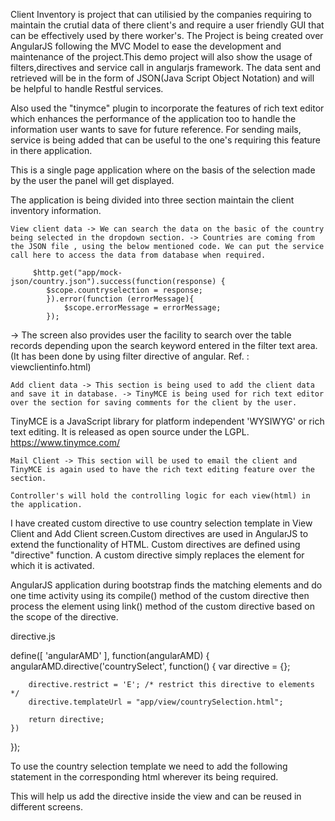 Client Inventory is project that can utilisied by the companies requiring to maintain the crutial data of there client's and require a user friendly GUI that can be effectively used by there worker's. The Project is being created over AngularJS following the MVC Model to ease the development and maintenance of the project.This demo project will also show the usage of filters,directives and service call in angularjs framework. The data sent and retrieved will be in the form of JSON(Java Script Object Notation) and will be helpful to handle Restful services.

Also used the "tinymce" plugin to incorporate the features of rich text editor which enhances the performance of the application too to handle the information user wants to save for future reference. For sending mails, service is being added that can be useful to the one's requiring this feature in there application.

This is a single page application where on the basis of the selection made by the user the panel will get displayed.

The application is being divided into three section maintain the client inventory information.

    View client data -> We can search the data on the basic of the country being selected in the dropdown section. -> Countries are coming from the JSON file , using the below mentioned code. We can put the service call here to access the data from database when required.

         $http.get("app/mock-json/country.json").success(function(response) {
     		$scope.countryselection = response;
     		}).error(function (errorMessage){
     			$scope.errorMessage = errorMessage; 
     		});

-> The screen also provides user the facility to search over the table records depending upon the search keyword entered in the filter text area. (It has been done by using filter directive of angular. Ref. : viewclientinfo.html)

    Add client data -> This section is being used to add the client data and save it in database. -> TinyMCE is being used for rich text editor over the section for saving comments for the client by the user.

TinyMCE is a JavaScript library for platform independent 'WYSIWYG' or rich text editing. It is released as open source under the LGPL. https://www.tinymce.com/

    Mail Client -> This section will be used to email the client and TinyMCE is again used to have the rich text editing feature over the section.

    Controller's will hold the controlling logic for each view(html) in the application.
    
I have created custom directive to use country selection template in View Client and Add Client screen.Custom directives are used in AngularJS to extend the functionality of HTML. Custom directives are defined using "directive" function. A custom directive simply replaces the element for which it is activated. 

AngularJS application during bootstrap finds the matching elements and do one time activity using its compile() method of the custom directive then process the element using link() method of the custom directive based on the scope of the directive. 

directive.js

define([ 'angularAMD' ], function(angularAMD) {
	angularAMD.directive('countrySelect', function() {
		var directive = {};

		directive.restrict = 'E'; /* restrict this directive to elements */
		directive.templateUrl = "app/view/countrySelection.html";

		return directive;
	})
});

To use the country selection template we need to add the following statement in the corresponding html wherever its being required.

<country-Select></country-Select>

This will help us add the directive inside the view and can be reused in different screens.



